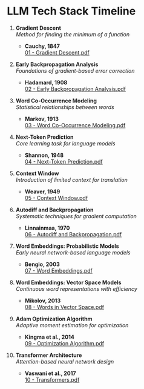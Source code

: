 # LLM Tech Stack Timeline

1. **Gradient Descent**  
   *Method for finding the minimum of a function*  
   - **Cauchy, 1847**  
   [01 - Gradient Descent.pdf](01%20-%20Gradient%20Descent.pdf)

2. **Early Backpropagation Analysis**  
   *Foundations of gradient-based error correction*  
   - **Hadamard, 1908**  
   [02 - Early Backpropagation Analysis.pdf](05%20-%20Hadamard.pdf)  

3. **Word Co-Occurrence Modeling**  
   *Statistical relationships between words*  
   - **Markov, 1913**  
   [03 - Word Co-Occurrence Modeling.pdf](02%20-%20Word%20Co-Occurrence%20Modeling.pdf)

4. **Next-Token Prediction**  
   *Core learning task for language models*  
   - **Shannon, 1948**  
   [04 - Next-Token Prediction.pdf](03%20-%20Next-Token%20Prediction.pdf)

5. **Context Window**  
   *Introduction of limited context for translation*  
   - **Weaver, 1949**  
   [05 - Context Window.pdf](04%20-%20Context%20Window.pdf)

6. **Autodiff and Backpropagation**  
   *Systematic techniques for gradient computation*  
   - **Linnainmaa, 1970**  
   [06 - Autodiff and Backpropagation.pdf](05%20-%20Autodiff%20%26%20Backpropagation.pdf)

7. **Word Embeddings: Probabilistic Models**  
   *Early neural network-based language models*  
   - **Bengio, 2003**  
   [07 - Word Embeddings.pdf](06%20-%20Word%20Embeddings.pdf)

8. **Word Embeddings: Vector Space Models**  
   *Continuous word representations with efficiency*  
   - **Mikolov, 2013**  
   [08 - Words in Vector Space.pdf](06%20-%20Words%20in%20Vector%20Space.pdf)

9. **Adam Optimization Algorithm**  
   *Adaptive moment estimation for optimization*  
   - **Kingma et al., 2014**  
   [09 - Optimization Algorithm.pdf](07%20-%20Optimization%20Algorithm.pdf)

10. **Transformer Architecture**  
    *Attention-based neural network design*  
    - **Vaswani et al., 2017**  
    [10 - Transformers.pdf](08%20-%20Transformers.pdf)
